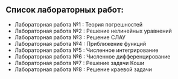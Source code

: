 ## Список лабораторных работ:
- Лабораторная работа №1 : Теория погрешностей
- Лабораторная работа №2 : Решение нелинейных уравнений
- Лабораторная работа №3 : Решение СЛАУ
- Лабораторная работа №4 : Приближение функций
- Лабораторная работа №5 : Численное интегрирование
- Лабораторная работа №6 : Численное дифференцирование
- Лабораторная работа №7 : Решение задачи Коши
- Лабораторная работа №8 : Решение краевой задачи
